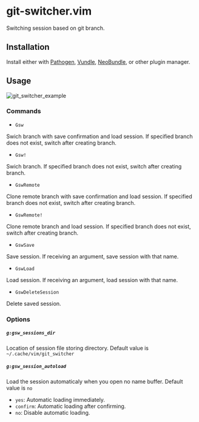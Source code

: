 # git-switcher.vim  

Switching session based on git branch.  

## Installation  

Install either with [Pathogen](https://github.com/tpope/vim-pathogen), [Vundle](https://github.com/gmarik/Vundle.vim), [NeoBundle](https://github.com/Shougo/neobundle.vim), or other plugin manager.  

## Usage  

![git_switcher_example](https://raw.githubusercontent.com/wiki/ToruIwashita/git-switcher.vim/images/git_switcher_example_new.gif)  

### Commands  

 - `Gsw`  

Swich branch with save confirmation and load session. If specified branch does not exist, switch after creating branch.  

 - `Gsw!`  

Swich branch. If specified branch does not exist, switch after creating branch.  

 - `GswRemote`  

Clone remote branch with save confirmation and load session. If specified branch does not exist, switch after creating branch.  

 - `GswRemote!`  

Clone remote branch and load session. If specified branch does not exist, switch after creating branch.  

 - `GswSave`  

Save session. If receiving an argument, save session with that name.  

 - `GswLoad`  

Load session. If receiving an argument, load session with that name.  

 - `GswDeleteSession`  

Delete saved session.  

### Options  

##### `g:gsw_sessions_dir`  

Location of session file storing directory. Default value is `~/.cache/vim/git_switcher`  

##### `g:gsw_session_autoload`  

Load the session automaticaly when you open no name buffer. Default value is `no`  

 - `yes`: Automatic loading immediately.  
 - `confirm`: Automatic loading after confirming.  
 - `no`: Disable automatic loading.  
